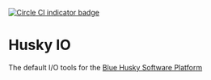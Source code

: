 [![Circle CI indicator badge](https://circleci.com/gh/BlueHuskyStudios/Husky-IO.svg?style=shield&circle-token=:circle-token)](https://circleci.com/gh/BlueHuskyStudios/Husky-IO)

# Husky IO
The default I/O tools for the [Blue Husky Software Platform](https://github.com/search?q=topic%3Ablue-husky-software-platform)
